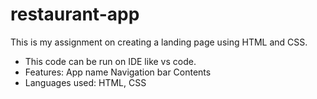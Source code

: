 # restaurant-app
This is my assignment on creating a landing page using HTML and CSS.
* This code can be run on IDE like vs code.
* Features:
   App name
   Navigation bar
   Contents
* Languages used:
   HTML, CSS
